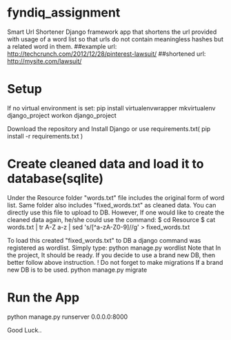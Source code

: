 # fyndiq_assignment
Smart Url Shortener Django framework app that shortens the url provided with usage of a word list so that urls do not contain meaningless hashes but a related word in them.
  ##example url: http://techcrunch.com/2012/12/28/pinterest-lawsuit/ 
  ##shortened url: http://mysite.com/lawsuit/
# Setup
  If no virtual environment is set:
    pip install virtualenvwrapper
    mkvirtualenv django_project
    workon django_project

  Download the repository and Install Django or  use requirements.txt( pip install -r requirements.txt )
  
# Create cleaned data and load it to database(sqlite)
  Under the Resource folder "words.txt" file includes the original form of word list.
  Same folder also includes  "fixed_words.txt" as cleaned data. You can directly use this file to upload to DB.
  However, If one would like to create the cleaned data again, he/she could use the command:
    $ cd Resource
    $ cat words.txt | tr A-Z a-z | sed 's/[^a-zA-Z0-9]//g' > fixed_words.txt

  To load this created "fixed_words.txt" to DB a django command was registered as wordlist. Simply type:
    python manage.py wordlist
  Note that In the project, It should be ready. If you decide to use a brand new DB, then better follow above instruction.
  ! Do not forget to make migrations If a brand new DB is to be used.
    python manage.py migrate
# Run the App
  python manage.py runserver 0.0.0.0:8000

Good Luck..
  
